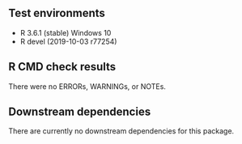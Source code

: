 ## Test environments
* R 3.6.1 (stable) Windows 10
* R devel (2019-10-03 r77254)

## R CMD check results
There were no ERRORs, WARNINGs, or NOTEs.

## Downstream dependencies
There are currently no downstream dependencies for this package.
